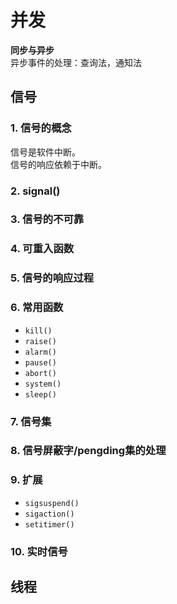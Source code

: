 # 并发
**同步与异步**  
异步事件的处理：查询法，通知法 

## 信号
### 1. 信号的概念
  信号是软件中断。  
  信号的响应依赖于中断。
### 2. signal()
### 3. 信号的不可靠
### 4. 可重入函数
### 5. 信号的响应过程
### 6. 常用函数
- `kill()`
- `raise()`
- `alarm()`
- `pause()`
- `abort()`
- `system()`
- `sleep()`
### 7. 信号集
### 8. 信号屏蔽字/pengding集的处理
### 9. 扩展
- `sigsuspend()`
- `sigaction()`
- `setitimer()`
### 10. 实时信号

## 线程